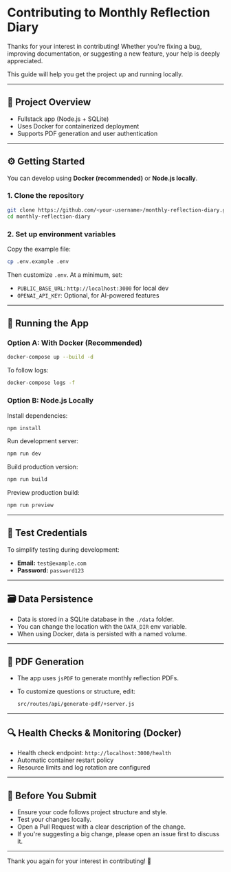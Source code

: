 # Contributing to Monthly Reflection Diary

Thanks for your interest in contributing! Whether you're fixing a bug, improving documentation, or suggesting a new feature, your help is deeply appreciated.

This guide will help you get the project up and running locally.

---

## 🧱 Project Overview

- Fullstack app (Node.js + SQLite)
- Uses Docker for containerized deployment
- Supports PDF generation and user authentication

---

## ⚙️ Getting Started

You can develop using **Docker (recommended)** or **Node.js locally**.

### 1. Clone the repository

```bash
git clone https://github.com/<your-username>/monthly-reflection-diary.git
cd monthly-reflection-diary
```

### 2. Set up environment variables

Copy the example file:

```bash
cp .env.example .env
```

Then customize `.env`. At a minimum, set:

* `PUBLIC_BASE_URL`: `http://localhost:3000` for local dev
* `OPENAI_API_KEY`: Optional, for AI-powered features

---

## 🚀 Running the App

### Option A: With Docker (Recommended)

```bash
docker-compose up --build -d
```

To follow logs:

```bash
docker-compose logs -f
```

### Option B: Node.js Locally

Install dependencies:

```bash
npm install
```

Run development server:

```bash
npm run dev
```

Build production version:

```bash
npm run build
```

Preview production build:

```bash
npm run preview
```

---

## 🧪 Test Credentials

To simplify testing during development:

* **Email:** `test@example.com`
* **Password:** `password123`

---

## 🗃️ Data Persistence

* Data is stored in a SQLite database in the `./data` folder.
* You can change the location with the `DATA_DIR` env variable.
* When using Docker, data is persisted with a named volume.

---

## 📄 PDF Generation

* The app uses `jsPDF` to generate monthly reflection PDFs.
* To customize questions or structure, edit:

  ```bash
  src/routes/api/generate-pdf/+server.js
  ```

---

## 🔍 Health Checks & Monitoring (Docker)

* Health check endpoint: `http://localhost:3000/health`
* Automatic container restart policy
* Resource limits and log rotation are configured

---

## 🧼 Before You Submit

* Ensure your code follows project structure and style.
* Test your changes locally.
* Open a Pull Request with a clear description of the change.
* If you're suggesting a big change, please open an issue first to discuss it.

---

Thank you again for your interest in contributing! 🙏